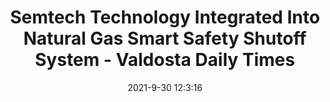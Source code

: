 ---
"title": "Semtech Technology Integrated Into Natural Gas Smart Safety Shutoff System - Valdosta Daily Times"
"date": "2021-9-30 12:3:16"
"feed_name": "GOOGLENEWSINDUSTRIAL"
"feed_website": "https://news.google.com/search?q=industrial%2Bincident&hl=en-US&gl=US&ceid=US:en"
"feed_rss": "https://news.google.com/rss/search?q=industrial%2Bincident&hl=en-US&gl=US&ceid=US:en"
"link": "https://www.valdostadailytimes.com/news/business/semtech-technology-integrated-into-natural-gas-smart-safety-shutoff-system/article_3c7dfc8a-5c91-5aee-9e5b-88ff605737e6.html"
"source": "{'href': 'https://www.valdostadailytimes.com', 'title': 'Valdosta Daily Times'}"
"file": "_posts/2021-1-1-163443d7d0ddba5bc3184fc8a2452cb82d8c6b08.md"
"accident": "0"
"drilling": "0"
"dead": "0"
"injured": "0"
"arrested": "0"
"where": "unknown site"
"causes": "unknown"
"place": "unknown place"
---
